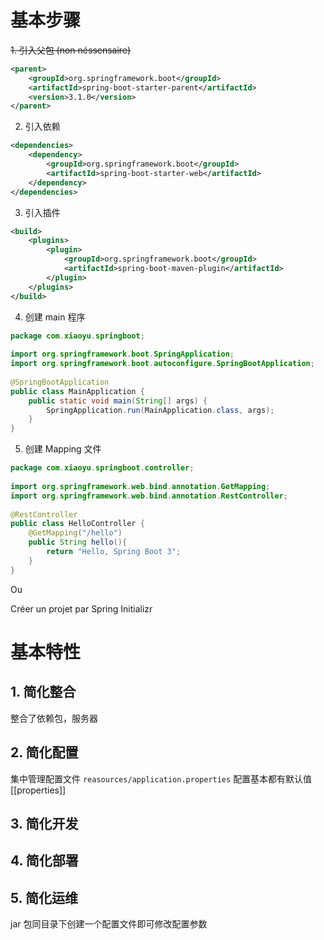 
# 基本步骤

~~1. 引入父包 (non néssensaire)~~

```xml
<parent>  
	<groupId>org.springframework.boot</groupId>  
	<artifactId>spring-boot-starter-parent</artifactId>  
	<version>3.1.0</version>  
</parent>
```

2. 引入依赖

```xml
<dependencies>  
	<dependency>  
		<groupId>org.springframework.boot</groupId>  
		<artifactId>spring-boot-starter-web</artifactId>  
	</dependency>  
</dependencies>
```

3. 引入插件

```xml
<build>  
	<plugins>  
		<plugin>  
			<groupId>org.springframework.boot</groupId>  
			<artifactId>spring-boot-maven-plugin</artifactId>  
		</plugin>  
	</plugins>  
</build>
```

4. 创建 main 程序

```java
package com.xiaoyu.springboot;  
  
import org.springframework.boot.SpringApplication;  
import org.springframework.boot.autoconfigure.SpringBootApplication;  
  
@SpringBootApplication  
public class MainApplication {  
	public static void main(String[] args) {  
		SpringApplication.run(MainApplication.class, args);  
	}  
}
```

5. 创建 Mapping 文件

```java
package com.xiaoyu.springboot.controller;  
  
import org.springframework.web.bind.annotation.GetMapping;  
import org.springframework.web.bind.annotation.RestController;  
  
@RestController  
public class HelloController {  
	@GetMapping("/hello")  
	public String hello(){  
		return "Hello, Spring Boot 3";  
	}  
}
```

Ou

Créer un projet par Spring Initializr

# 基本特性

## 1. 简化整合

整合了依赖包，服务器

## 2. 简化配置

集中管理配置文件
`reasources/application.properties`
配置基本都有默认值
[[properties]]

## 3. 简化开发

## 4. 简化部署

## 5. 简化运维

jar 包同目录下创建一个配置文件即可修改配置参数